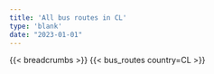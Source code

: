 ```yaml
---
title: 'All bus routes in CL'
type: 'blank'
date: "2023-01-01"
---
```


{{< breadcrumbs >}}
{{< bus_routes country=CL >}}
